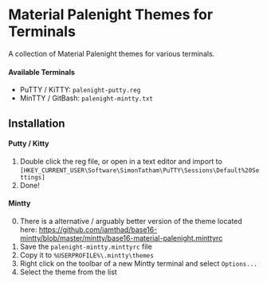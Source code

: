 # Material Palenight Themes for Terminals
A collection of Material Palenight themes for various terminals.

#### Available Terminals

* PuTTY / KiTTY: `palenight-putty.reg`
* MinTTY / GitBash: `palenight-mintty.txt`

## Installation

#### Putty / Kitty

1. Double click the reg file, or open in a text editor and import to `[HKEY_CURRENT_USER\Software\SimonTatham\PuTTY\Sessions\Default%20Settings]`
2. Done!

#### Mintty

0. There is a alternative / arguably better version of the theme located here: https://github.com/iamthad/base16-mintty/blob/master/mintty/base16-material-palenight.minttyrc
1. Save the `palenight-mintty.minttyrc` file
2. Copy it to `%USERPROFILE%\.mintty\themes`
3. Right click on the toolbar of a new Mintty terminal and select `Options...`
4. Select the theme from the list 


